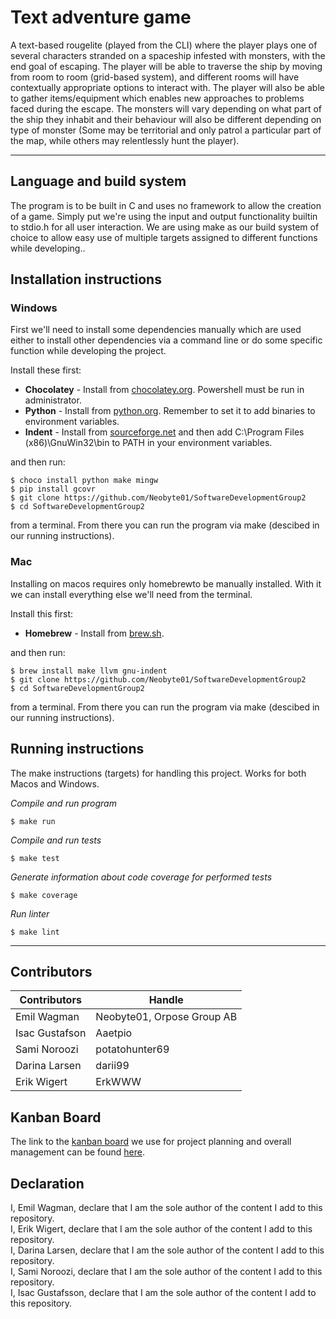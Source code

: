 # Text adventure game

A text-based rougelite (played from the CLI) where the player plays one of several characters stranded on a spaceship infested with monsters, with the end goal of escaping.
The player will be able to traverse the ship by moving from room to room (grid-based system), and different rooms will have contextually appropriate options to interact with. The player will also be able to gather items/equipment which enables new approaches to problems faced during the escape. The monsters will vary depending on what part of the ship they inhabit and their behaviour will also be different depending on type of monster (Some may be territorial and only patrol a particular part of the map, while others may relentlessly hunt the player).

---

## Language and build system
The program is to be built in C and uses no framework to allow the creation of a game. Simply put we're using the input and output functionality builtin to stdio.h for all user interaction. We are using make as our build system of choice to allow easy use of multiple targets assigned to different functions while developing..

## Installation instructions

### Windows
First we'll need to install some dependencies manually which are used either to install other dependencies via a command line or do some specific function while developing the project.

Install these first:

- **Chocolatey** - Install from [chocolatey.org](https://chocolatey.org/install). Powershell must be run in administrator.
- **Python** - Install from [python.org](https://www.python.org/downloads/). Remember to set it to add binaries to environment variables.
- **Indent** - Install from [sourceforge.net](https://sourceforge.net/projects/gnuwin32/) and then add C:\Program Files (x86)\GnuWin32\bin to PATH in your environment variables.

and then run:
```
$ choco install python make mingw
$ pip install gcovr
$ git clone https://github.com/Neobyte01/SoftwareDevelopmentGroup2
$ cd SoftwareDevelopmentGroup2
```
from a terminal. From there you can run the program via make (descibed in our running instructions).

### Mac
Installing on macos requires only homebrewto be manually installed. With it we can install everything else we'll need from the terminal.

Install this first:
- **Homebrew** - Install from [brew.sh](https://brew.sh/).

and then run:

```
$ brew install make llvm gnu-indent
$ git clone https://github.com/Neobyte01/SoftwareDevelopmentGroup2
$ cd SoftwareDevelopmentGroup2
```
from a terminal. From there you can run the program via make (descibed in our running instructions).

## Running instructions

The make instructions (targets) for handling this project. Works for both Macos and Windows.

*Compile and run program*
```
$ make run
```

*Compile and run tests*
```
$ make test
```

*Generate information about code coverage for performed tests*
```    
$ make coverage
```

*Run linter*
```
$ make lint
```

---

## Contributors
| Contributors   | Handle                     |
| -------------- | -------------------------- |
| Emil Wagman    | Neobyte01, Orpose Group AB |
| Isac Gustafson | Aaetpio                    |
| Sami Noroozi   | potatohunter69             |
| Darina Larsen  | darii99                    |
| Erik Wigert    | ErkWWW                     |

## Kanban Board
The link to the [kanban board](https://github.com/users/Neobyte01/projects/1/views/1) we use for project planning and overall management can be found [here](https://github.com/users/Neobyte01/projects/1/views/1).

## Declaration
I, Emil Wagman, declare that I am the sole author of the content I add to this repository. <br>
I, Erik Wigert, declare that I am the sole author of the content I add to this repository. <br>
I, Darina Larsen, declare that I am the sole author of the content I add to this repository. <br>
I, Sami Noroozi, declare that I am the sole author of the content I add to this repository. <br>
I, Isac Gustafsson, declare that I am the sole author of the content I add to this repository. <br>
